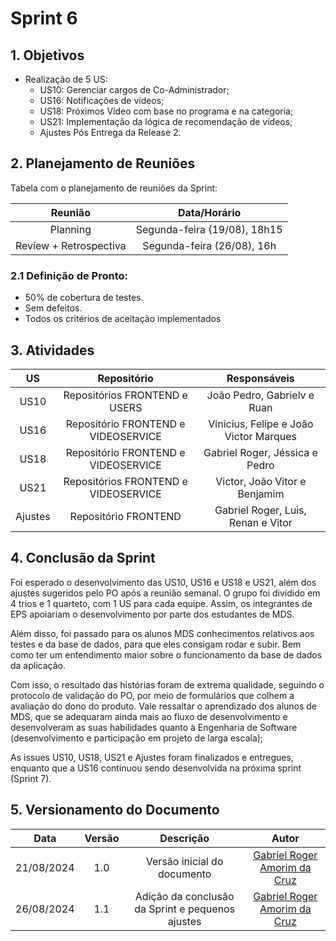 # Sprint 6

## 1. Objetivos

- Realização de 5 US:
    - US10: Gerenciar cargos de Co-Administrador;
    - US16: Notificações de vídeos;
    - US18: Próximos Vídeo com base no programa e na categoria;
    - US21: Implementação da lógica de recomendação de vídeos;
    - Ajustes Pós Entrega da Release 2.
 
## 2. Planejamento de Reuniões

Tabela com o planejamento de reuniões da Sprint:

| Reunião | Data/Horário |
| :-----: | :----------: |
| Planning | Segunda-feira (19/08), 18h15 |
| Review + Retrospectiva | Segunda-feira (26/08), 16h |

### 2.1 Definição de Pronto:
   - 50% de cobertura de testes.
   - Sem defeitos.
   - Todos os critérios de aceitação implementados 

## 3. Atividades
| US | Repositório | Responsáveis |
| :---: | :---------: | :----------: |
| US10 | Repositórios FRONTEND e USERS | João Pedro, Gabrielv e Ruan |
| US16 | Repositório FRONTEND e VIDEOSERVICE | Vinicius, Felipe e João Victor Marques |
| US18 | Repositório FRONTEND e VIDEOSERVICE | Gabriel Roger, Jéssica e Pedro |
| US21 | Repositórios FRONTEND e VIDEOSERVICE | Victor, João Vitor e Benjamim |
| Ajustes | Repositório FRONTEND | Gabriel Roger, Luis, Renan e Vitor |

## 4. Conclusão da Sprint

Foi esperado o desenvolvimento das US10, US16 e US18 e US21, além dos ajustes sugeridos pelo PO após a reunião semanal. O grupo foi dividido em 4 trios e 1 quarteto, com 1 US para cada equipe. Assim, os integrantes de EPS apoiariam o desenvolvimento por parte dos estudantes de MDS.

Além disso, foi passado para os alunos MDS conhecimentos relativos aos testes e da base de dados, para que eles consigam rodar e subir. Bem como ter um entendimento maior sobre o funcionamento da base de dados da aplicação.

Com isso, o resultado das histórias foram de extrema qualidade, seguindo o protocolo de validação do PO, por meio de formulários que colhem a avaliação do dono do produto. Vale ressaltar o aprendizado dos alunos de MDS, que se adequaram ainda mais ao fluxo de desenvolvimento e desenvolveram as suas habilidades quanto à Engenharia de Software (desenvolvimento e participação em projeto de larga escala);

As issues US10, US18, US21 e Ajustes foram finalizados e entregues, enquanto que a US16 continuou sendo desenvolvida na próxima sprint (Sprint 7).

## 5. Versionamento do Documento

| Data | Versão | Descrição | Autor |
| :-----: | :-------------: | :---------------: | :-: |
| 21/08/2024 | 1.0 | Versão inicial do documento | [Gabriel Roger Amorim da Cruz](https://github.com/GabrielRoger07) |
| 26/08/2024 | 1.1 | Adição da conclusão da Sprint e pequenos ajustes | [Gabriel Roger Amorim da Cruz](https://github.com/GabrielRoger07) |